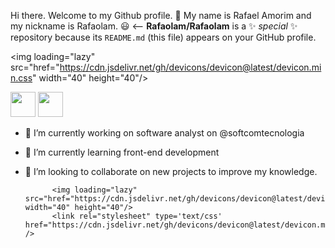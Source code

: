 
 Hi there. Welcome to my Github profile. 👋
 My name is Rafael Amorim and my nickname is Rafaolam. 😃
<--
**Rafaolam/Rafaolam** is a ✨ _special_ ✨ repository because its `README.md` (this file) appears on your GitHub profile.

<img loading="lazy" src="href="https://cdn.jsdelivr.net/gh/devicons/devicon@latest/devicon.min.css" width="40" height="40"/>

<img loading="lazy" src="https://cdn.jsdelivr.net/gh/devicons/devicon/icons/java/java-original.svg" width="40" height="40"/> <img loading="lazy" src="https://cdn.jsdelivr.net/gh/devicons/devicon/icons/linux/linux-original.svg" width="40" height="40"/>

- 🔭 I’m currently working on software analyst on @softcomtecnologia 
- 🌱 I’m currently learning front-end development
- 👯 I’m looking to collaborate on new projects to improve my knowledge.


            <img loading="lazy" src="href="https://cdn.jsdelivr.net/gh/devicons/devicon@latest/devicon.min.css" width="40" height="40"/>
            <link rel="stylesheet" type='text/css' href="https://cdn.jsdelivr.net/gh/devicons/devicon@latest/devicon.min.css" />
          
